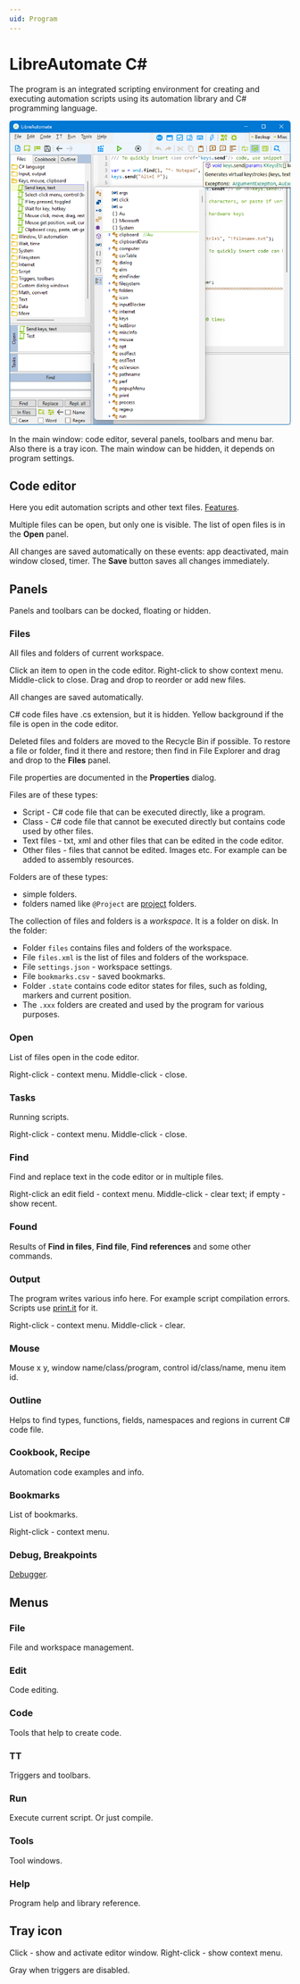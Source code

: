 ```yaml
---
uid: Program
---
```


# LibreAutomate C#

The program is an integrated scripting environment for creating and executing automation scripts using its automation library and C# programming language.

![window](../images/window.png "Editor window")

In the main window: code editor, several panels, toolbars and menu bar. Also there is a tray icon. The main window can be hidden, it depends on program settings.

## Code editor
Here you edit automation scripts and other text files.
[Features](xref:code_editor).

Multiple files can be open, but only one is visible. The list of open files is in the **Open** panel.

All changes are saved automatically on these events: app deactivated, main window closed, timer. The **Save** button saves all changes immediately.

## Panels
Panels and toolbars can be docked, floating or hidden.

### Files
All files and folders of current workspace.

Click an item to open in the code editor. Right-click to show context menu. Middle-click to close. Drag and drop to reorder or add new files.

All changes are saved automatically.

C# code files have .cs extension, but it is hidden. Yellow background if the file is open in the code editor.

Deleted files and folders are moved to the Recycle Bin if possible. To restore a file or folder, find it there and restore; then find in File Explorer and drag and drop to the **Files** panel.

File properties are documented in the **Properties** dialog.

Files are of these types:
- Script - C# code file that can be executed directly, like a program.
- Class - C# code file that cannot be executed directly but contains code used by other files.
- Text files - txt, xml and other files that can be edited in the code editor.
- Other files - files that cannot be edited. Images etc. For example can be added to assembly resources.

Folders are of these types:
- simple folders.
- folders named like `@Project` are [project](xref:class_project) folders.

The collection of files and folders is a *workspace*. It is a folder on disk. In the folder:
- Folder `files` contains files and folders of the workspace.
- File `files.xml` is the list of files and folders of the workspace.
- File `settings.json` - workspace settings.
- File `bookmarks.csv` - saved bookmarks.
- Folder `.state` contains code editor states for files, such as folding, markers and current position.
- The `.xxx` folders are created and used by the program for various purposes.

### Open
List of files open in the code editor.

Right-click - context menu. Middle-click - close.

### Tasks
Running scripts.

Right-click - context menu. Middle-click - close.

### Find
Find and replace text in the code editor or in multiple files.

Right-click an edit field - context menu. Middle-click - clear text; if empty - show recent.

### Found
Results of **Find in files**, **Find file**, **Find references** and some other commands.

### Output
The program writes various info here. For example script compilation errors. Scripts use [print.it]() for it.

Right-click - context menu. Middle-click - clear.

### Mouse
Mouse x y, window name/class/program, control id/class/name, menu item id.

### Outline
Helps to find types, functions, fields, namespaces and regions in current C# code file.

### Cookbook, Recipe
Automation code examples and info.

### Bookmarks
List of bookmarks.

Right-click - context menu.

### Debug, Breakpoints
[Debugger](Debugger.md).

## Menus

### File
File and workspace management.

### Edit
Code editing.

### Code
Tools that help to create code.

### TT
Triggers and toolbars.

### Run
Execute current script. Or just compile.

### Tools
Tool windows.

### Help
Program help and library reference.

## Tray icon
Click - show and activate editor window. Right-click - show context menu.

Gray when triggers are disabled.
